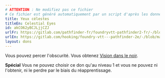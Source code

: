 ```yaml
---
# ATTENTION : Ne modifiez pas ce fichier
# Ce fichier est généré automatiquement par un script d'après les données du module Foundry VTT officiel et de sa traduction
title: Yeux célestes
titleEn: Celestial Eyes
id: akCO62yBCJLjjCZJ
urlFr: https://gitlab.com/pathfinder-fr/foundryvtt-pathfinder2-fr/-/blob/master/data/feats/akCO62yBCJLjjCZJ.htm
urlEn: https://gitlab.com/hooking/foundry-vtt---pathfinder-2e/-/blob/master/packs/data/feats.db/celestial-eyes.json
layout: dons
---
```

Vous pouvez percer l'obscurité. Vous obtenez [Vision dans le noir](../capacités-ascendances/vision-dans-le-noir.html).

**Spécial** Vous ne pouvez choisir ce don qu'au niveau 1 et vous ne pouvez ni l'obtenir, ni le perdre par le biais du réapprentissage.
